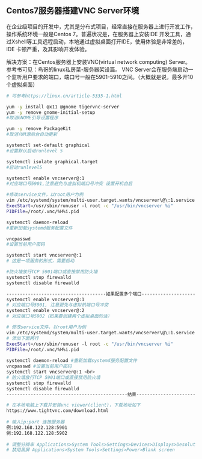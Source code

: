 ## Centos7服务器搭建VNC Server环境

在企业级项目的开发中，尤其是分布式项目，经常直接在服务器上进行开发工作，操作系统环境一般是Centos 7。普遍状况是，在服务器上安装IDE 开发工具，通过Xshell等工具远程启动，本地通过虚拟桌面打开IDE，使用体验是非常差的，IDE 卡顿严重，及其影响开发体验。

解决方案：在Centos服务器上安装VNC(virtual network computing) Server。参考书可见：鸟哥的linux私房菜-服务器架设篇。 VNC Server会在服务端启动一个监听用户要求的端口，端口号一般在5901-5910之间。（大概就是说，最多开10个虚拟桌面）

```bash
# 可参考https://linux.cn/article-5335-1.html

yum -y install @x11 @gnome tigervnc-server
yum -y remove gnome-initial-setup 
#取消GNOME引导设置程序

yum -y remove PackageKit 
#取消YUM源后台自动更新

systemctl set-default graphical
#设置默认启动runlevel 5

systemctl isolate graphical.target 
#启动runlevel5

systemctl enable vncserver@:1 
#对应端口号5901,注意避免与虚拟机端口号冲突 设置开机自启

#修改service文件，以root用户为例
vim /etc/systemd/system/multi-user.target.wants/vncserver\@\:1.service
ExecStart=/usr/sbin/runuser -l root -c "/usr/bin/vncserver %i"
PIDFile=/root/.vnc/%H%i.pid

systemctl daemon-reload 
#重新加载systemd服务配置文件

vncpasswd 
#设置当前用户密码

systemctl start vncserver@:1
# 这是一项服务的形式，需要启动

#防火墙放行TCP 5901端口或直接禁用防火墙
systemctl stop firewalld
systemctl disable firewalld

-------------------------------------如果配置多个端口-----------------------------------------
systemctl enable vncserver@:1
# 对应端口号5901, 注意避免与虚拟机端口号冲突
systemctl enable vncserver@:2
# 对应端口号5902（如果要创建两个虚拟桌面的话）

# 修改service文件，以root用户为例
vim /etc/systemd/system/multi-user.target.wants/vncserver\@\:1.service
# 添加下面两行
ExecStart=/usr/sbin/runuser -l root -c "/usr/bin/vncserver %i"
PIDFile=/root/.vnc/%H%i.pid
 
systemctl daemon-reload #重新加载systemd服务配置文件
vncpasswd #设置当前用户密码
systemctl start vncserver@:1 <br>
# 防火墙放行TCP 5901端口或直接禁用防火墙
systemctl stop firewalld
systemctl disable firewalld
---------------------------------------------结束-----------------------------------------

# 在本地电脑上下载并安装vnc viewer(client)，下载地址如下
https://www.tightvnc.com/download.html
 
# 输入ip:port 连接服务器
例:192.168.122.128:5901
例:192.168.122.128:5902
 
# 调整分辨率 Applications>System Tools>Settings>Devices>Displays>Desolution
# 禁用黑屏 Applications>System Tools>Settings>Power>Blank screen
```

